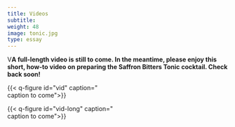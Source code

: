 ```yaml
---
title: Videos
subtitle:
weight: 48
image: tonic.jpg
type: essay
---
```


V**A full-length video is still to come. In the meantime, please enjoy this short, how-to video on preparing the Saffron Bitters Tonic cocktail. Check back soon!**

{{< q-figure id="vid" caption="<br>caption to come">}}


{{< q-figure id="vid-long" caption="<br>caption to come">}}
